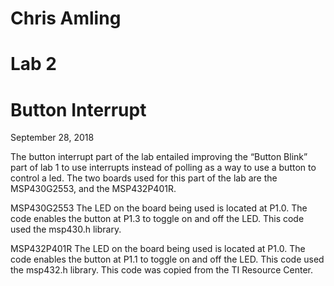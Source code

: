 # Chris Amling
# Lab 2
# Button Interrupt
September 28, 2018


The button interrupt part of the lab entailed improving the “Button Blink” part of lab 1 to use interrupts instead of polling as a way to use a button to control a led.  The two boards used for this part of the lab are the MSP430G2553, and the MSP432P401R.


MSP430G2553
The LED on the board being used is located at P1.0. The code enables the button at P1.3 to toggle on and off the LED. This code used the msp430.h library.


MSP432P401R
The LED on the board being used is located at P1.0. The code enables the button at P1.1 to toggle on and off the LED. This code used the msp432.h library. This code was copied from the TI Resource Center.
